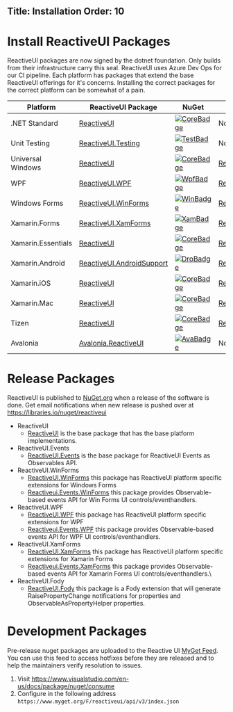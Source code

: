 Title: Installation
Order: 10
---

# Install ReactiveUI Packages

ReactiveUI packages are now signed by the dotnet foundation. Only builds from their infrastructure carry this seal.  ReactiveUI uses Azure Dev Ops for our CI pipeline. Each platform has packages that extend the base ReactiveUI offerings for it's concerns.  Installing the correct packages for the correct platform can be somewhat of a pain.

| Platform          | ReactiveUI Package                  | NuGet                | [Events][EventsDocs] Package            |
| ----------------- | ----------------------------------- | -------------------- | --------------------------------------- |
| .NET Standard     | [ReactiveUI][CoreDoc]               | [![CoreBadge]][Core] | None                                    |
| Unit Testing      | [ReactiveUI.Testing][TestDoc]       | [![TestBadge]][Test] | None                                    |
| Universal Windows | [ReactiveUI][UniDoc]                | [![CoreBadge]][Core] | [ReactiveUI.Events][CoreEvents]         |
| WPF               | [ReactiveUI.WPF][WpfDoc]            | [![WpfBadge]][Wpf]   | [ReactiveUI.Events.WPF][WpfEvents]      |
| Windows Forms     | [ReactiveUI.WinForms][WinDoc]       | [![WinBadge]][Win]   | [ReactiveUI.Events.WinForms][WinEvents] |
| Xamarin.Forms     | [ReactiveUI.XamForms][XamDoc]       | [![XamBadge]][Xam]   | [ReactiveUI.Events.XamForms][XamEvents] |
| Xamarin.Essentials| [ReactiveUI][XamDoc]                | [![CoreBadge]][Core] | [ReactiveUI.Events.XamEssentials][XamE] |
| Xamarin.Android   | [ReactiveUI.AndroidSupport][DroDoc] | [![DroBadge]][Dro]   | [ReactiveUI.Events][CoreEvents]         |
| Xamarin.iOS       | [ReactiveUI][IosDoc]                | [![CoreBadge]][Core] | [ReactiveUI.Events][CoreEvents]         |
| Xamarin.Mac       | [ReactiveUI][MacDoc]                | [![CoreBadge]][Core] | [ReactiveUI.Events][CoreEvents]         |
| Tizen             | [ReactiveUI][CoreDoc]               | [![CoreBadge]][Core] | [ReactiveUI.Events][CoreEvents]         |
| Avalonia          | [Avalonia.ReactiveUI][AvaDoc]       | [![AvaBadge]][Ava]   | None                                    |

[Core]: https://www.nuget.org/packages/ReactiveUI/
[CoreEvents]: https://www.nuget.org/packages/ReactiveUI.Events/
[CoreBadge]: https://img.shields.io/nuget/v/ReactiveUI.svg
[CoreDoc]: https://reactiveui.net/docs/getting-started/installation/

[Test]: https://www.nuget.org/packages/ReactiveUI.Testing/
[TestBadge]: https://img.shields.io/nuget/v/ReactiveUI.Testing.svg
[TestDoc]: https://reactiveui.net/docs/handbook/testing/

[UniDoc]: https://reactiveui.net/docs/getting-started/installation/universal-windows-platform

[Wpf]: https://www.nuget.org/packages/ReactiveUI.WPF/
[WpfEvents]: https://www.nuget.org/packages/ReactiveUI.Events.WPF/
[WpfBadge]: https://img.shields.io/nuget/v/ReactiveUI.WPF.svg
[WpfDoc]: https://reactiveui.net/docs/getting-started/installation/windows-presentation-foundation

[Win]: https://www.nuget.org/packages/ReactiveUI.WinForms/
[WinEvents]: https://www.nuget.org/packages/ReactiveUI.Events.WinForms/
[WinBadge]: https://img.shields.io/nuget/v/ReactiveUI.WinForms.svg
[WinDoc]: https://reactiveui.net/docs/getting-started/installation/windows-forms

[Xam]: https://www.nuget.org/packages/ReactiveUI.XamForms/
[XamEvents]: https://www.nuget.org/packages/ReactiveUI.Events.XamForms/
[XamBadge]: https://img.shields.io/nuget/v/ReactiveUI.XamForms.svg
[XamDoc]: https://reactiveui.net/docs/getting-started/installation/xamarin-forms
[XamE]: https://www.nuget.org/packages/ReactiveUI.Events.XamEssentials/

[Dro]: https://www.nuget.org/packages/ReactiveUI.AndroidSupport/
[DroBadge]: https://img.shields.io/nuget/v/ReactiveUI.AndroidSupport.svg
[DroDoc]: https://reactiveui.net/docs/getting-started/installation/xamarin-android

[MacDoc]: https://reactiveui.net/docs/getting-started/installation/xamarin-mac
[IosDoc]: https://reactiveui.net/docs/getting-started/installation/xamarin-ios

[Ava]: https://www.nuget.org/packages/Avalonia.ReactiveUI/
[AvaBadge]: https://img.shields.io/nuget/v/Avalonia.ReactiveUI.svg
[AvaDoc]: https://reactiveui.net/docs/getting-started/installation/avalonia
[EventsDocs]: https://reactiveui.net/docs/handbook/events/

# Release Packages

ReactiveUI is published to [NuGet.org](https://www.nuget.org/packages?q=ReactiveUI) when a release of the software is done. Get email notifications when new release is pushed over at https://libraries.io/nuget/reactiveui

- ReactiveUI
    - [ReactiveUI](https://www.nuget.org/packages/ReactiveUI/) is the base package that has the base platform implementations.
- ReactiveUI.Events
    - [ReactiveUI.Events](https://www.nuget.org/packages/ReactiveUI.Events/) is the base package for ReactiveUI Events as Observables API.
- ReactiveUI.WinForms
    - [ReactiveUI.WinForms](https://www.nuget.org/packages/ReactiveUI.WinForms/) this package has ReactiveUI platform specific extensions for Windows Forms
    - [Reactiveui.Events.WinForms](https://www.nuget.org/packages/ReactiveUI.Events.WinForms/) this package provides Observable-based events API for Win Forms UI controls/eventhandlers.
- ReactiveUI.WPF
    - [ReactiveUI.WPF](https://www.nuget.org/packages/ReactiveUI.WPF/) this package has ReactiveUI platform specific extensions for WPF
    - [Reactiveui.Events.WPF](https://www.nuget.org/packages/ReactiveUI.Events.WPF/) this package provides Observable-based events API for WPF UI controls/eventhandlers.
- ReactiveUI.XamForms
    - [ReactiveUI.XamForms](https://www.nuget.org/packages/ReactiveUI.XamForms/) this package has ReactiveUI platform specific extensions for Xamarin Forms
    - [Reactiveui.Events.XamForms](https://www.nuget.org/packages/ReactiveUI.Events.XamForms/) this package provides Observable-based events API for Xamarin Forms UI controls/eventhandlers.\
- ReactiveUI.Fody
    - [ReactiveUI.Fody](https://www.nuget.org/packages/ReactiveUI.Fody/) this package is a Fody extension that will generate RaisePropertyChange notifications for properties and ObservableAsPropertyHelper properties.

# Development Packages

Pre-release nuget packages are uploaded to the Reactive UI [MyGet Feed](https://www.myget.org/F/reactiveui/api/v2/package/). You can use this feed to access hotfixes before they are released and to help the maintainers verify resolution to issues.

1. Visit https://www.visualstudio.com/en-us/docs/package/nuget/consume
2. Configure in the following address `https://www.myget.org/F/reactiveui/api/v3/index.json`
